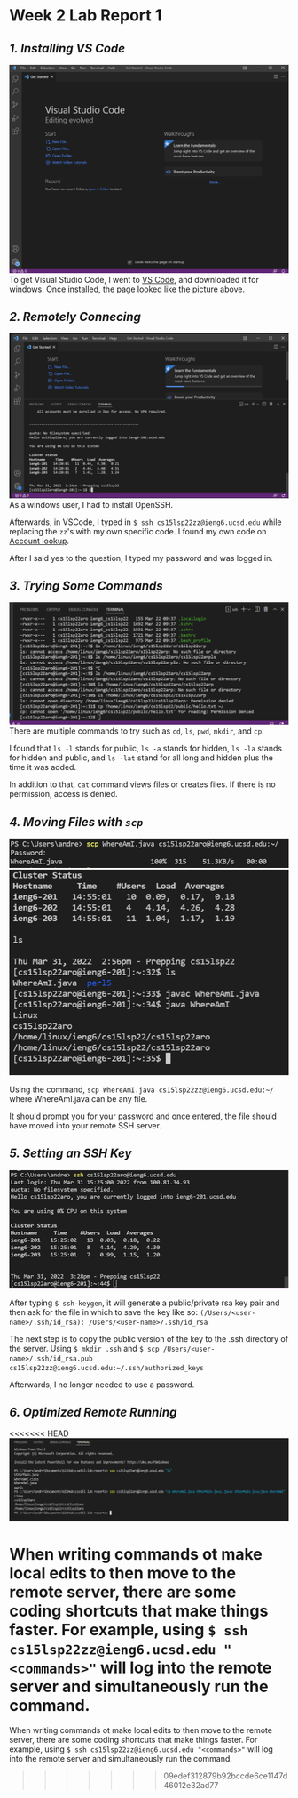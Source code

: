 # **Week 2 Lab Report 1**

## *1. Installing VS Code*
![Image1](image7.png)
To get Visual Studio Code, I went to [VS Code](https://code.visualstudio.com/), and downloaded it for windows. Once installed, the page looked like the picture above.

## *2. Remotely Connecing*
![Image2](image26.png)
As a windows user, I had to install OpenSSH.

Afterwards, in VSCode, I typed in `$ ssh cs15lsp22zz@ieng6.ucsd.edu` while replacing the `zz`'s with my own specific code. I found my own code on [Account lookup](https://sdacs.ucsd.edu/~icc/index.php).

After I said yes to the question, I typed my password and was logged in.

## *3. Trying Some Commands*
![Image3](image27.png)
There are multiple commands to try such as `cd`, `ls`, `pwd`, `mkdir`, and `cp`.

I found that `ls -l` stands for public, `ls -a` stands for hidden, `ls -la` stands for hidden and public, and `ls -lat` stand for all long and hidden plus the time it was added. 

In addition to that, `cat` command views files or creates files. If there is no permission, access is denied.

## *4. Moving Files with `scp`*
![Image4](image3.png)
![Image5](image30.png)

Using the command, `scp WhereAmI.java cs15lsp22zz@ieng6.ucsd.edu:~/` where WhereAmI.java can be any file.

It should prompt you for your password and once entered, the file should have moved into your remote SSH server.

## *5. Setting an SSH Key*
![Image6](image12.png)

After typing `$ ssh-keygen`, it will generate a public/private rsa key pair and then ask for the file in which to save the key like so:
`(/Users/<user-name>/.ssh/id_rsa): /Users/<user-name>/.ssh/id_rsa`

The next step is to copy the public version of the key to the .ssh directory of the server. Using `$ mkdir .ssh` and `$ scp /Users/<user-name>/.ssh/id_rsa.pub
cs15lsp22zz@ieng6.ucsd.edu:~/.ssh/authorized_keys`

Afterwards, I no longer needed to use a password.

## *6. Optimized Remote Running*
<<<<<<< HEAD
![Image7](image28.png)

When writing commands ot make local edits to then move to the remote server, there are some coding shortcuts that make things faster. For example, using `$ ssh cs15lsp22zz@ieng6.ucsd.edu "<commands>"` will log into the remote server and simultaneously run the command.
=======
When writing commands ot make local edits to then move to the remote server, there are some coding shortcuts that make things faster. For example, using `$ ssh cs15lsp22zz@ieng6.ucsd.edu "<commands>"` will log into the remote server and simultaneously run the command.
>>>>>>> 09edef312879b92bccde6ce1147d46012e32ad77
